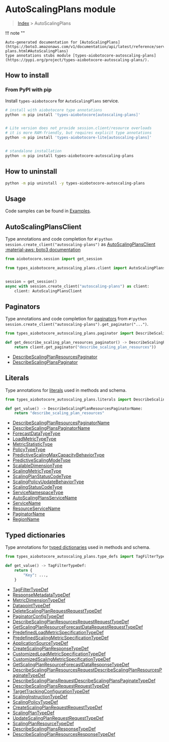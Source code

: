 # AutoScalingPlans module

> [Index](../README.md) > AutoScalingPlans


!!! note ""

    Auto-generated documentation for [AutoScalingPlans](https://boto3.amazonaws.com/v1/documentation/api/latest/reference/services/autoscaling-plans.html#AutoScalingPlans)
    type annotations stubs module [types-aiobotocore-autoscaling-plans](https://pypi.org/project/types-aiobotocore-autoscaling-plans/).

## How to install



### From PyPI with pip

Install `types-aiobotocore` for `AutoScalingPlans` service.

```bash
# install with aiobotocore type annotations
python -m pip install 'types-aiobotocore[autoscaling-plans]'


# Lite version does not provide session.client/resource overloads
# it is more RAM-friendly, but requires explicit type annotations
python -m pip install 'types-aiobotocore-lite[autoscaling-plans]'


# standalone installation
python -m pip install types-aiobotocore-autoscaling-plans
```



## How to uninstall

```bash
python -m pip uninstall -y types-aiobotocore-autoscaling-plans
```

## Usage

Code samples can be found in [Examples](./usage.md).

## AutoScalingPlansClient

Type annotations and code completion for  `#!python session.create_client("autoscaling-plans")` as [AutoScalingPlansClient](./client.md)
[:material-aws: boto3 documentation](https://boto3.amazonaws.com/v1/documentation/api/latest/reference/services/autoscaling-plans.html#AutoScalingPlans.Client)

```python title="Usage example"
from aiobotocore.session import get_session

from types_aiobotocore_autoscaling_plans.client import AutoScalingPlansClient


session = get_session()
async with session.create_client("autoscaling-plans") as client:
    client: AutoScalingPlansClient
```


## Paginators

Type annotations and code completion for
[paginators](./paginators.md)
from `#!python session.create_client("autoscaling-plans").get_paginator("...")`.

```python title="Usage example"
from types_aiobotocore_autoscaling_plans.paginator import DescribeScalingPlanResourcesPaginator

def get_describe_scaling_plan_resources_paginator() -> DescribeScalingPlanResourcesPaginator:
    return client.get_paginator("describe_scaling_plan_resources"))
```

- [DescribeScalingPlanResourcesPaginator](./paginators.md#describescalingplanresourcespaginator)
- [DescribeScalingPlansPaginator](./paginators.md#describescalingplanspaginator)








## Literals

Type annotations for [literals](./literals.md) used in methods and schema.

```python title="Usage example"
from types_aiobotocore_autoscaling_plans.literals import DescribeScalingPlanResourcesPaginatorName

def get_value() -> DescribeScalingPlanResourcesPaginatorName:
    return "describe_scaling_plan_resources"
```

- [DescribeScalingPlanResourcesPaginatorName](./literals.md#describescalingplanresourcespaginatorname)
- [DescribeScalingPlansPaginatorName](./literals.md#describescalingplanspaginatorname)
- [ForecastDataTypeType](./literals.md#forecastdatatypetype)
- [LoadMetricTypeType](./literals.md#loadmetrictypetype)
- [MetricStatisticType](./literals.md#metricstatistictype)
- [PolicyTypeType](./literals.md#policytypetype)
- [PredictiveScalingMaxCapacityBehaviorType](./literals.md#predictivescalingmaxcapacitybehaviortype)
- [PredictiveScalingModeType](./literals.md#predictivescalingmodetype)
- [ScalableDimensionType](./literals.md#scalabledimensiontype)
- [ScalingMetricTypeType](./literals.md#scalingmetrictypetype)
- [ScalingPlanStatusCodeType](./literals.md#scalingplanstatuscodetype)
- [ScalingPolicyUpdateBehaviorType](./literals.md#scalingpolicyupdatebehaviortype)
- [ScalingStatusCodeType](./literals.md#scalingstatuscodetype)
- [ServiceNamespaceType](./literals.md#servicenamespacetype)
- [AutoScalingPlansServiceName](./literals.md#autoscalingplansservicename)
- [ServiceName](./literals.md#servicename)
- [ResourceServiceName](./literals.md#resourceservicename)
- [PaginatorName](./literals.md#paginatorname)
- [RegionName](./literals.md#regionname)




## Typed dictionaries

Type annotations for [typed dictionaries](./type_defs.md) used in methods and schema.

```python title="Usage example"
from types_aiobotocore_autoscaling_plans.type_defs import TagFilterTypeDef

def get_value() -> TagFilterTypeDef:
    return {
        "Key": ...,
    }
```

- [TagFilterTypeDef](./type_defs.md#tagfiltertypedef)
- [ResponseMetadataTypeDef](./type_defs.md#responsemetadatatypedef)
- [MetricDimensionTypeDef](./type_defs.md#metricdimensiontypedef)
- [DatapointTypeDef](./type_defs.md#datapointtypedef)
- [DeleteScalingPlanRequestRequestTypeDef](./type_defs.md#deletescalingplanrequestrequesttypedef)
- [PaginatorConfigTypeDef](./type_defs.md#paginatorconfigtypedef)
- [DescribeScalingPlanResourcesRequestRequestTypeDef](./type_defs.md#describescalingplanresourcesrequestrequesttypedef)
- [GetScalingPlanResourceForecastDataRequestRequestTypeDef](./type_defs.md#getscalingplanresourceforecastdatarequestrequesttypedef)
- [PredefinedLoadMetricSpecificationTypeDef](./type_defs.md#predefinedloadmetricspecificationtypedef)
- [PredefinedScalingMetricSpecificationTypeDef](./type_defs.md#predefinedscalingmetricspecificationtypedef)
- [ApplicationSourceTypeDef](./type_defs.md#applicationsourcetypedef)
- [CreateScalingPlanResponseTypeDef](./type_defs.md#createscalingplanresponsetypedef)
- [CustomizedLoadMetricSpecificationTypeDef](./type_defs.md#customizedloadmetricspecificationtypedef)
- [CustomizedScalingMetricSpecificationTypeDef](./type_defs.md#customizedscalingmetricspecificationtypedef)
- [GetScalingPlanResourceForecastDataResponseTypeDef](./type_defs.md#getscalingplanresourceforecastdataresponsetypedef)
- [DescribeScalingPlanResourcesRequestDescribeScalingPlanResourcesPaginateTypeDef](./type_defs.md#describescalingplanresourcesrequestdescribescalingplanresourcespaginatetypedef)
- [DescribeScalingPlansRequestDescribeScalingPlansPaginateTypeDef](./type_defs.md#describescalingplansrequestdescribescalingplanspaginatetypedef)
- [DescribeScalingPlansRequestRequestTypeDef](./type_defs.md#describescalingplansrequestrequesttypedef)
- [TargetTrackingConfigurationTypeDef](./type_defs.md#targettrackingconfigurationtypedef)
- [ScalingInstructionTypeDef](./type_defs.md#scalinginstructiontypedef)
- [ScalingPolicyTypeDef](./type_defs.md#scalingpolicytypedef)
- [CreateScalingPlanRequestRequestTypeDef](./type_defs.md#createscalingplanrequestrequesttypedef)
- [ScalingPlanTypeDef](./type_defs.md#scalingplantypedef)
- [UpdateScalingPlanRequestRequestTypeDef](./type_defs.md#updatescalingplanrequestrequesttypedef)
- [ScalingPlanResourceTypeDef](./type_defs.md#scalingplanresourcetypedef)
- [DescribeScalingPlansResponseTypeDef](./type_defs.md#describescalingplansresponsetypedef)
- [DescribeScalingPlanResourcesResponseTypeDef](./type_defs.md#describescalingplanresourcesresponsetypedef)

